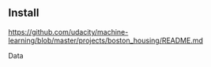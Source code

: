## Install 

https://github.com/udacity/machine-learning/blob/master/projects/boston_housing/README.md


Data